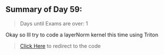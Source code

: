 ## Summary of Day 59:

> Days until Exams are over: $1$

Okay so Ill try to code a layerNorm kernel this time using Triton

> [Click Here](./layerNorm.py) to redirect to the code